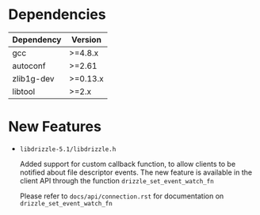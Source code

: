 Dependencies
============

Dependency | Version
-----------|---------
gcc        | >=4.8.x
autoconf   | >=2.61
zlib1g-dev | >=0.13.x
libtool    | >=2.x

New Features
============

* `libdrizzle-5.1/libdrizzle.h`

  Added support for custom callback function, to allow clients to be notified
  about file descriptor events. The new feature is available in the client API
  through the function `drizzle_set_event_watch_fn`

  Please refer to `docs/api/connection.rst` for documentation on
  `drizzle_set_event_watch_fn`
